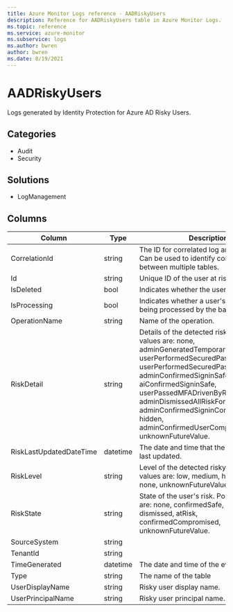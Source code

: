 ```yaml
---
title: Azure Monitor Logs reference - AADRiskyUsers
description: Reference for AADRiskyUsers table in Azure Monitor Logs.
ms.topic: reference
ms.service: azure-monitor
ms.subservice: logs
ms.author: bwren
author: bwren
ms.date: 8/19/2021
---
```


# AADRiskyUsers

 Logs generated by Identity Protection for Azure AD Risky Users.

## Categories

- Audit
- Security
## Solutions

- LogManagement




## Columns

|Column|Type|Description|
|---|---|---|
|CorrelationId|string|The ID for correlated log analytics events. Can be used to identify correlated events between multiple tables.|
|Id|string|Unique ID of the user at risk.|
|IsDeleted|bool|Indicates whether the user is deleted.|
|IsProcessing|bool|Indicates whether a user's risky state is being processed by the backend.|
|OperationName|string|Name of the operation.|
|RiskDetail|string|Details of the detected risk. Possible values are: none, adminGeneratedTemporaryPassword, userPerformedSecuredPasswordChange, userPerformedSecuredPasswordReset, adminConfirmedSigninSafe, aiConfirmedSigninSafe, userPassedMFADrivenByRiskBasedPolicy, adminDismissedAllRiskForUser, adminConfirmedSigninCompromised, hidden, adminConfirmedUserCompromised, unknownFutureValue.|
|RiskLastUpdatedDateTime|datetime|The date and time that the risky user was last updated.|
|RiskLevel|string|Level of the detected risky user. Possible values are: low, medium, high, hidden, none, unknownFutureValue.|
|RiskState|string|State of the user's risk. Possible values are: none, confirmedSafe, remediated, dismissed, atRisk, confirmedCompromised, unknownFutureValue.|
|SourceSystem|string||
|TenantId|string||
|TimeGenerated|datetime|The date and time of the event in UTC.|
|Type|string|The name of the table|
|UserDisplayName|string|Risky user display name.|
|UserPrincipalName|string|Risky user principal name.|
